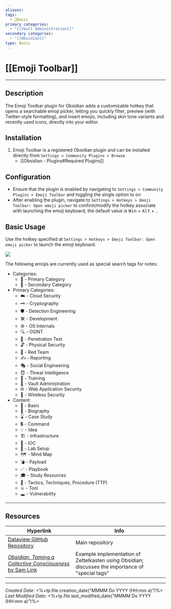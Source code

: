 ```yaml
---
aliases:
tags:
  - 📝Basic
primary categories:
  - "[[Vault Administration]]"
secondary categories:
  - "[[Obsidian]]"
type: Basic
---
```

# [[Emoji Toolbar]]
***
## Description

The Emoji Toolbar plugin for Obsidian adds a customizable hotkey that opens a searchable emoji picker, letting you quickly filter, preview (with Twitter-style formatting), and insert emojis, including skin tone variants and recently used icons, directly into your editor.

## Installation

1. Emoji Toolbar is a registered Obsidian plugin and can be installed directly from `Settings > Community Plugins > Browse`
	* [[Obsidian - Plugins#Required Plugins]]

## Configuration

* Ensure that the plugin is enabled by navigating to `Settings > Community Plugins > Emoji Toolbar` and toggling the single option to on
* After enabling the plugin, navigate to `Settings > Hotkeys > Emoji Toolbar: Open emoji picker` to confirm/modify the hotkey associate with launching the emoji keyboard; the default value is <kbd>Win</kbd> + <kbd>Alt</kbd> + <kbd>.</kbd>

## Basic Usage

Use the hotkey specified at `Settings > Hotkeys > Emoji Toolbar: Open emoji picker` to launch the emoji keyboard.

![](https://raw.githubusercontent.com/oliveryh/obsidian-emoji-toolbar/main/demo/demo.gif)

The following emojis are currently used as special search tags for notes:
* Categories:
	* 🥇 - Primary Category
	* 🥈 - Secondary Category
* Primary Categories:
	* ☁️ - Cloud Security
	* 🗝️ - Cryptography
	* 🛡️ - Detection Engineering
	* 🛠️ - Development
	* ⚙️ - OS Internals
	* 🔍 - OSINT
	* 🎯 - Penetration Test
	* 🔓 - Physical Security
	* 🔴 - Red Team
	* ✍️ - Reporting
	* 🎭 - Social Engineering
	* 😈 - Threat Intelligence
	* 🎒 - Training
	* 🏦 - Vault Administration
	* 🌐 - Web Application Security
	* 📶 - Wireless Security
*  Content:
	* 📝 - Basic
	* 👤 - Biography
	* ⌛ - Case Study
	* 💲 - Command
	* 💡 - Idea
	* 🏗️ - Infrastructure
	* 👣 - IOC
	* 🧪 - Lab Setup
	* 🗺️ - Mind Map
	* 💣 - Payload
	* ✅ - Playbook
	* 🎓 - Study Resources
	* 📕 - Tactics, Techniques, Procedure (TTP)
	* ⚔️ - Tool
	* 🕳️ - Vulnerability

***

## Resources

| Hyperlink                                                                                                                           | Info                                                                                              |
| ----------------------------------------------------------------------------------------------------------------------------------- | ------------------------------------------------------------------------------------------------- |
| [Dataview GitHub Repository](https://github.com/blacksmithgu/obsidian-dataview)                                                     | Main repository                                                                                   |
| [*Obsidian, Taming a Collective Consciousness* by Sam Link](https://trustedsec.com/blog/obsidian-taming-a-collective-consciousness) | Example implementation of Zettelkasten using Obsidian; discusses the importance of "special tags" |

***

*Created Date*: <%+tp.file.creation_date("MMMM Do YYYY (HH:mm a)")%>  
*Last Modified Date*: <%+tp.file.last_modified_date("MMMM Do YYYY (HH:mm a)")%>
